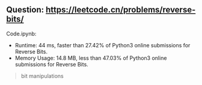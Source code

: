 ## Question: https://leetcode.cn/problems/reverse-bits/

Code.ipynb:
* Runtime: 44 ms, faster than 27.42% of Python3 online submissions for Reverse Bits.
* Memory Usage: 14.8 MB, less than 47.03% of Python3 online submissions for Reverse Bits.
> bit manipulations

